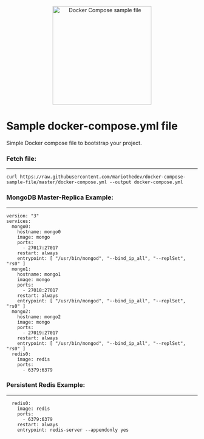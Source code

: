 <p align="center">
  <img width="260" src="https://storage.googleapis.com/my-newest-bucket-coinsparta/compose.png" alt="Docker Compose sample file">
</p>


# Sample docker-compose.yml file
Simple Docker compose file to bootstrap your project.  



### Fetch file:
---
```
curl https://raw.githubusercontent.com/mariothedev/docker-compose-sample-file/master/docker-compose.yml --output docker-compose.yml
```

### MongoDB Master-Replica Example:
---
```
version: "3"
services:
  mongo0:
    hostname: mongo0
    image: mongo
    ports:
      - 27017:27017
    restart: always
    entrypoint: [ "/usr/bin/mongod", "--bind_ip_all", "--replSet", "rs0" ]
  mongo1:
    hostname: mongo1
    image: mongo
    ports:
      - 27018:27017
    restart: always
    entrypoint: [ "/usr/bin/mongod", "--bind_ip_all", "--replSet", "rs0" ]
  mongo2:
    hostname: mongo2
    image: mongo
    ports:
      - 27019:27017
    restart: always
    entrypoint: [ "/usr/bin/mongod", "--bind_ip_all", "--replSet", "rs0" ]
  redis0:
    image: redis
    ports: 
      - 6379:6379
```


### Persistent Redis Example:
---
```
  redis0:
    image: redis
    ports: 
      - 6379:6379
    restart: always
    entrypoint: redis-server --appendonly yes
```
